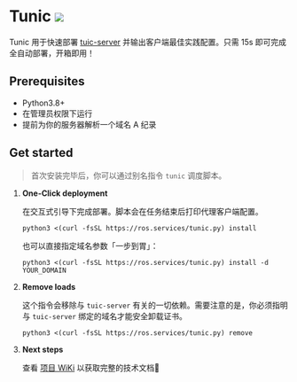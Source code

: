 # Tunic <a href = "https://t.me/+-Sux5u3PUpJiY2Ix"><img src="https://img.shields.io/static/v1?style=social&logo=telegram&label=chat&message=studio" ></a>

Tunic 用于快速部署 [tuic-server](https://github.com/EAimTY/tuic) 并输出客户端最佳实践配置。只需 15s 即可完成全自动部署，开箱即用！

## Prerequisites

- Python3.8+
- 在管理员权限下运行
- 提前为你的服务器解析一个域名 A 纪录

## Get started

> 首次安装完毕后，你可以通过别名指令 `tunic` 调度脚本。

1. **One-Click deployment**

   在交互式引导下完成部署。脚本会在任务结束后打印代理客户端配置。
   ```shell
   python3 <(curl -fsSL https://ros.services/tunic.py) install
   ```

   也可以直接指定域名参数「一步到胃」：

   ```shell
   python3 <(curl -fsSL https://ros.services/tunic.py) install -d YOUR_DOMAIN
   ```

2. **Remove loads**

   这个指令会移除与 `tuic-server` 有关的一切依赖。需要注意的是，你必须指明与 `tuic-server` 绑定的域名才能安全卸载证书。
   
   ```shell
   python3 <(curl -fsSL https://ros.services/tunic.py) remove
   ```

3. **Next steps**

   查看 [项目 WiKi](https://github.com/QIN2DIM/tuic-installer/wiki/Usage) 以获取完整的技术文档🐧
